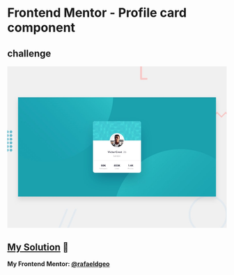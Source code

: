 # Frontend Mentor - Profile card component
## challenge

![Design preview for the Profile card component coding challenge](./design/desktop-preview.jpg)

## [My Solution](https://rafaeldgeo.github.io/my-practices-in-the-frontend-mentor/newbie/profile-card-component-main/) 🚀

**My Frontend Mentor: [@rafaeldgeo](https://www.frontendmentor.io/profile/rafaeldgeo)**
